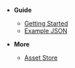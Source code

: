 - **Guide**

  - [Getting Started](getting-started.md)
  - [Example JSON](example_json.md)

- **More**
  - [Asset Store](http://u3d.as/1h5R)
